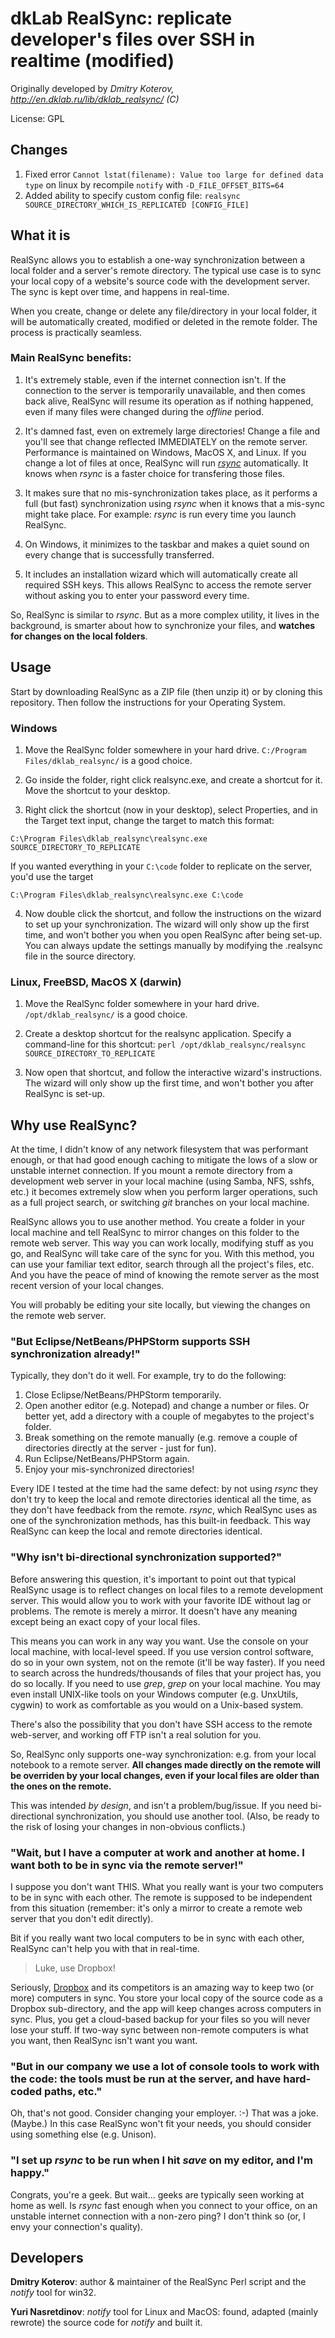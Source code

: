 dkLab RealSync: replicate developer's files over SSH in realtime (modified)
=====

Originally developed by _Dmitry Koterov, http://en.dklab.ru/lib/dklab_realsync/ (C)_

License: GPL

## Changes

1. Fixed error `Cannot lstat(filename): Value too large for defined data type`
on linux by recompile `notify` with `-D_FILE_OFFSET_BITS=64`
2. Added ability to specify custom config file: `realsync SOURCE_DIRECTORY_WHICH_IS_REPLICATED [CONFIG_FILE]`

## What it is

RealSync allows you to establish a one-way synchronization between a local folder and a server's remote directory. The typical use case is to sync your local copy of a website's source code with the development server. The sync is kept over time, and happens in real-time.

When you create, change or delete any file/directory in your local folder, it will be automatically created, modified or deleted in the remote folder. The process is practically seamless.

### Main RealSync benefits:

1. It's extremely stable, even if the internet connection isn't. If the connection to the server is temporarily unavailable, and then comes back alive, RealSync will resume its operation as if nothing happened, even if many files were changed during the _offline_ period.

2. It's damned fast, even on extremely large directories! Change a file and you'll see that change reflected IMMEDIATELY on the remote server. Performance is maintained on Windows, MacOS X, and Linux. If you change a lot of files at once, RealSync will run _[rsync](https://rsync.samba.org/)_ automatically. It knows when _rsync_ is a faster choice for transfering those files.

3. It makes sure that no mis-synchronization takes place, as it performs a full (but fast) synchronization using _rsync_ when it knows that a mis-sync might take place. For example: _rsync_ is run every time you launch RealSync.

4. On Windows, it minimizes to the taskbar and makes a quiet sound on every change that is successfully transferred.

5. It includes an installation wizard which will automatically create all required SSH keys. This allows RealSync to access the remote server without asking you to enter your password every time.

So, RealSync is similar to _rsync_. But as a more complex utility, it lives in the background, is smarter about how to synchronize your files, and __watches for changes on the local folders__.

## Usage

Start by downloading RealSync as a ZIP file (then unzip it) or by cloning this repository. Then follow the instructions for your Operating System.

### Windows

1. Move the RealSync folder somewhere in your hard drive. `C:/Program Files/dklab_realsync/` is a good choice.

2. Go inside the folder, right click realsync.exe, and create a shortcut for it. Move the shortcut to your desktop.

3. Right click the shortcut (now in your desktop), select Properties, and in the Target text input, change the target to match this format:

  `C:\Program Files\dklab_realsync\realsync.exe SOURCE_DIRECTORY_TO_REPLICATE`

  If you wanted everything in your `C:\code` folder to replicate on the server, you'd use the target

  `C:\Program Files\dklab_realsync\realsync.exe C:\code`

4. Now double click the shortcut, and follow the instructions on the wizard to set up your synchronization. The wizard will only show up the first time, and won't bother you when you open RealSync after being set-up. You can always update the settings manually by modifying the .realsync file in the source directory.

### Linux, FreeBSD, MacOS X (darwin)

1. Move the RealSync folder somewhere in your hard drive. `/opt/dklab_realsync/` is a good choice.

2. Create a desktop shortcut for the realsync application. Specify a command-line for this shortcut: `perl /opt/dklab_realsync/realsync SOURCE_DIRECTORY_TO_REPLICATE`

3. Now open that shortcut, and follow the interactive wizard's instructions. The wizard will only show up the first time, and won't bother you after RealSync is set-up.

## Why use RealSync?

At the time, I didn't know of any network filesystem that was performant enough, or that had good enough caching to mitigate the lows of a slow or unstable internet connection. If you mount a remote directory from a development web server in your local machine (using Samba, NFS, sshfs, etc.) it becomes extremely slow when you perform larger operations, such as a full project search, or switching _git_ branches on your local machine.

RealSync allows you to use another method. You create a folder in your local machine and tell RealSync to mirror changes on this folder to the remote web server. This way you can work locally, modifying stuff as you go, and RealSync will take care of the sync for you. With this method, you can use your familiar text editor, search through all the project's files, etc. And you have the peace of mind of knowing the remote server as the most recent version of your local changes.

You will probably be editing your site locally, but viewing the changes on the remote web server.

### "But Eclipse/NetBeans/PHPStorm supports SSH synchronization already!"

Typically, they don't do it well. For example, try to do the following:

1. Close Eclipse/NetBeans/PHPStorm temporarily.
2. Open another editor (e.g. Notepad) and change a number or files. Or better yet, add a directory with a couple of megabytes to the project's folder.
3. Break something on the remote manually (e.g. remove a couple
   of directories directly at the server - just for fun).
3. Run Eclipse/NetBeans/PHPStorm again.
4. Enjoy your mis-synchronized directories!

Every IDE I tested at the time had the same defect: by not using _rsync_ they don't try to keep the local and remote directories identical all the time, as they don't have feedback from the remote. _rsync_, which RealSync uses as one of the synchronization methods, has this built-in feedback. This way RealSync can keep the local and remote directories identical.

### "Why isn't bi-directional synchronization supported?"

Before answering this question, it's important to point out that typical RealSync usage is to reflect changes on local files to a remote development server. This would allow you to work with your favorite IDE without lag or problems. The remote is merely a mirror. It doesn't have any meaning except being an exact copy of your local files.

This means you can work in any way you want. Use the console on your local machine, with local-level speed. If you use version control software, do so in your own system, not on the remote (it'll be way faster). If you need to search across the hundreds/thousands of files that your project has, you do so locally. If you need to use _grep_, _grep_ on your local machine. You may even install UNIX-like tools on your Windows computer (e.g. UnxUtils, cygwin) to work as comfortable as you would on a Unix-based system.

There's also the possibility that you don't have SSH access to the remote web-server, and working off FTP isn't a real solution for you.

So, RealSync only supports one-way synchronization: e.g. from your local
notebook to a remote server. __All changes made directly on the remote will be overriden by your local changes, even if your local files are older than the ones on the remote.__

This was intended _by design_, and isn't a problem/bug/issue. If you need bi-directional synchronization, you should use another tool. (Also, be ready to the risk of losing your changes in non-obvious conflicts.)

### "Wait, but I have a computer at work and another at home. I want both to be in sync via the remote server!"

I suppose you don't want THIS. What you really want is your two computers to be in sync with each other. The remote is supposed to be independent from this situation (remember: it's only a mirror to create a remote web server that you don't edit directly).

Bit if you really want two local computers to be in sync with each other, RealSync can't help you with that in real-time.

> Luke, use Dropbox!

Seriously, [Dropbox](http://dropbox.com) and its competitors is an amazing way to keep two (or more) computers in sync. You store your local copy of the source code as a Dropbox sub-directory, and the app will keep changes across computers in sync. Plus, you get a cloud-based backup for your files so you will never lose your stuff. If two-way sync between non-remote computers is what you want, then RealSync isn't want you want.

### "But in our company we use a lot of console tools to work with the code: the tools must be run at the server, and have hard-coded paths, etc."

Oh, that's not good. Consider changing your employer. :-) That was a joke. (Maybe.) In this case RealSync won't fit your needs, you should consider using something else (e.g. Unison).

### "I set up _rsync_ to be run when I hit _save_ on my editor, and I'm happy."

Congrats, you're a geek. But wait... geeks are typically seen working at home as well. Is _rsync_ fast enough when you connect to your office, on an unstable internet connection with a non-zero ping? I don't think so (or,
I envy your connection's quality).

## Developers

__Dmitry Koterov__: author & maintainer of the RealSync Perl script and the _notify_ tool for win32.

__Yuri Nasretdinov__: _notify_ tool for Linux and MacOS: found, adapted (mainly rewrote) the source code for _notify_ and built it.
